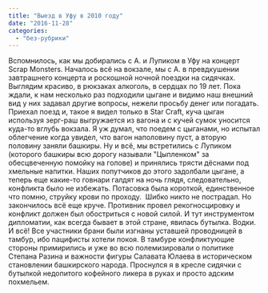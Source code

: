 ```yaml
---
title: "Выезд в Уфу в 2010 году"
date: "2016-11-28"
categories: 
  - "без-рубрики"
---
```


Вспомнилось, как мы добирались с А. и Лупиком в Уфу на концерт Scrap Monsters. Началось всё на вокзале, мы с А. в превдкушении завтрашнего концерта и роскошной ночной поездки на сидячках. Выглядим красиво, в рюкзаках алкоголь, в сердцах по 19 лет. Пока ждали, к нам несколько раз подходили цыгане и видимо наш внешний вид у них задавал другие вопросы, нежели просьбу денег или погадать. Приехал поезд и, такое я видел только в Star Craft, куча цыган используя зерг-раш выгружается из вагона и с кучей сумок уносится куда-то вглубь вокзала. Я уж думал, что поедем с цыганами, но испытал облегчение когда увидел, что вагон наполовину пуст, а вторую половину заняли башкиры. Ну и всё, мы встретились с Лупиком (которого башкиры всю дорогу называли "Цыпленком" за обесцвеченную помойку на голове) и принялись трясти дёснами под хмельные напитки. Наших попутчиков до этого задолбали цыгане, а теперь еще какие-то говнари галдят на ночь глядя, следовательно, конфликта было не избежать. Потасовка была короткой, единственное что помню, струйку крови по проходу.  Шибко никто не пострадал. Но закончилось всё еще круче. Противник провел рекогносцировку и конфликт должен был обостриться с новой силой. И тут инструментом дипломатии, как всегда бывает в этой стране, явилась бутылка. Водки. И всё! Все участники брани были изгнаны уставшей проводницей в тамбур, ибо пацифисты хотели покоя. В тамбуре конфликтующие стороны примирились и уже во всю полемизировали о политике Степана Разина и важности фигуры Салавата Юлаева в историческом становлении башкирского народа. Проснулся я в кресле сидячки с бутылкой недопитого кофейного ликера в руках и просто адским похмельем.
